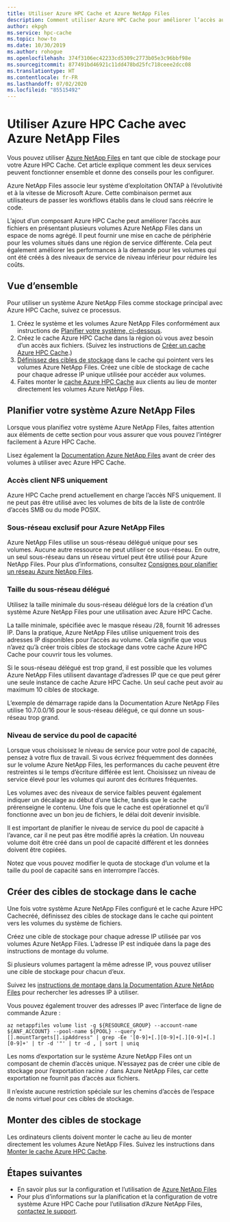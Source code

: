 ```yaml
---
title: Utiliser Azure HPC Cache et Azure NetApp Files
description: Comment utiliser Azure HPC Cache pour améliorer l’accès aux données stockées avec Azure NetApp Files
author: ekpgh
ms.service: hpc-cache
ms.topic: how-to
ms.date: 10/30/2019
ms.author: rohogue
ms.openlocfilehash: 374f3106ec42233cd5309c2773b05e3c96bbf98e
ms.sourcegitcommit: 877491bd46921c11dd478bd25fc718ceee2dcc08
ms.translationtype: HT
ms.contentlocale: fr-FR
ms.lasthandoff: 07/02/2020
ms.locfileid: "85515492"
---
```

# <a name="use-azure-hpc-cache-with-azure-netapp-files"></a>Utiliser Azure HPC Cache avec Azure NetApp Files

Vous pouvez utiliser [Azure NetApp Files](https://azure.microsoft.com/services/netapp/) en tant que cible de stockage pour votre Azure HPC Cache. Cet article explique comment les deux services peuvent fonctionner ensemble et donne des conseils pour les configurer.

Azure NetApp Files associe leur système d’exploitation ONTAP à l’évolutivité et à la vitesse de Microsoft Azure. Cette combinaison permet aux utilisateurs de passer les workflows établis dans le cloud sans réécrire le code.

L’ajout d’un composant Azure HPC Cache peut améliorer l’accès aux fichiers en présentant plusieurs volumes Azure NetApp Files dans un espace de noms agrégé. Il peut fournir une mise en cache de périphérie pour les volumes situés dans une région de service différente. Cela peut également améliorer les performances à la demande pour les volumes qui ont été créés à des niveaux de service de niveau inférieur pour réduire les coûts.

## <a name="overview"></a>Vue d’ensemble

Pour utiliser un système Azure NetApp Files comme stockage principal avec Azure HPC Cache, suivez ce processus.

1. Créez le système et les volumes Azure NetApp Files conformément aux instructions de [Planifier votre système, ci-dessous](#plan-your-azure-netapp-files-system).
1. Créez le cache Azure HPC Cache dans la région où vous avez besoin d’un accès aux fichiers. (Suivez les instructions de [Créer un cache Azure HPC Cache](hpc-cache-create.md).)
1. [Définissez des cibles de stockage](#create-storage-targets-in-the-cache) dans le cache qui pointent vers les volumes Azure NetApp Files. Créez une cible de stockage de cache pour chaque adresse IP unique utilisée pour accéder aux volumes.
1. Faites monter le [cache Azure HPC Cache](#mount-storage-targets) aux clients au lieu de monter directement les volumes Azure NetApp Files.

## <a name="plan-your-azure-netapp-files-system"></a>Planifier votre système Azure NetApp Files

Lorsque vous planifiez votre système Azure NetApp Files, faites attention aux éléments de cette section pour vous assurer que vous pouvez l’intégrer facilement à Azure HPC Cache.

Lisez également la [Documentation Azure NetApp Files](../azure-netapp-files/index.yml) avant de créer des volumes à utiliser avec Azure HPC Cache.

### <a name="nfs-client-access-only"></a>Accès client NFS uniquement

Azure HPC Cache prend actuellement en charge l’accès NFS uniquement. Il ne peut pas être utilisé avec les volumes de bits de la liste de contrôle d’accès SMB ou du mode POSIX.

### <a name="exclusive-subnet-for-azure-netapp-files"></a>Sous-réseau exclusif pour Azure NetApp Files

Azure NetApp Files utilise un sous-réseau délégué unique pour ses volumes. Aucune autre ressource ne peut utiliser ce sous-réseau. En outre, un seul sous-réseau dans un réseau virtuel peut être utilisé pour Azure NetApp Files. Pour plus d’informations, consultez [Consignes pour planifier un réseau Azure NetApp Files](../azure-netapp-files/azure-netapp-files-network-topologies.md).

### <a name="delegated-subnet-size"></a>Taille du sous-réseau délégué

Utilisez la taille minimale du sous-réseau délégué lors de la création d’un système Azure NetApp Files pour une utilisation avec Azure HPC Cache.

La taille minimale, spécifiée avec le masque réseau /28, fournit 16 adresses IP. Dans la pratique, Azure NetApp Files utilise uniquement trois des adresses IP disponibles pour l’accès au volume. Cela signifie que vous n’avez qu’à créer trois cibles de stockage dans votre cache Azure HPC Cache pour couvrir tous les volumes.

Si le sous-réseau délégué est trop grand, il est possible que les volumes Azure NetApp Files utilisent davantage d’adresses IP que ce que peut gérer une seule instance de cache Azure HPC Cache. Un seul cache peut avoir au maximum 10 cibles de stockage.

L’exemple de démarrage rapide dans la Documentation Azure NetApp Files utilise 10.7.0.0/16 pour le sous-réseau délégué, ce qui donne un sous-réseau trop grand.

### <a name="capacity-pool-service-level"></a>Niveau de service du pool de capacité

Lorsque vous choisissez le niveau de service pour votre pool de capacité, pensez à votre flux de travail. Si vous écrivez fréquemment des données sur le volume Azure NetApp Files, les performances du cache peuvent être restreintes si le temps d’écriture différée est lent. Choisissez un niveau de service élevé pour les volumes qui auront des écritures fréquentes.

Les volumes avec des niveaux de service faibles peuvent également indiquer un décalage au début d’une tâche, tandis que le cache prérenseigne le contenu. Une fois que le cache est opérationnel et qu’il fonctionne avec un bon jeu de fichiers, le délai doit devenir invisible.

Il est important de planifier le niveau de service du pool de capacité à l’avance, car il ne peut pas être modifié après la création. Un nouveau volume doit être créé dans un pool de capacité différent et les données doivent être copiées.

Notez que vous pouvez modifier le quota de stockage d’un volume et la taille du pool de capacité sans en interrompre l’accès.

## <a name="create-storage-targets-in-the-cache"></a>Créer des cibles de stockage dans le cache

Une fois votre système Azure NetApp Files configuré et le cache Azure HPC Cachecréé, définissez des cibles de stockage dans le cache qui pointent vers les volumes du système de fichiers.

Créez une cible de stockage pour chaque adresse IP utilisée par vos volumes Azure NetApp Files. L’adresse IP est indiquée dans la page des instructions de montage du volume.

Si plusieurs volumes partagent la même adresse IP, vous pouvez utiliser une cible de stockage pour chacun d’eux.  

Suivez les [instructions de montage dans la Documentation Azure NetApp Files](../azure-netapp-files/azure-netapp-files-mount-unmount-volumes-for-virtual-machines.md) pour rechercher les adresses IP à utiliser.

Vous pouvez également trouver des adresses IP avec l’interface de ligne de commande Azure :

```azurecli
az netappfiles volume list -g ${RESOURCE_GROUP} --account-name ${ANF_ACCOUNT} --pool-name ${POOL} --query "[].mountTargets[].ipAddress" | grep -Ee '[0-9]+[.][0-9]+[.][0-9]+[.][0-9]+' | tr -d '"' | tr -d , | sort | uniq
```

Les noms d’exportation sur le système Azure NetApp Files ont un composant de chemin d’accès unique. N’essayez pas de créer une cible de stockage pour l’exportation racine ``/`` dans Azure NetApp Files, car cette exportation ne fournit pas d’accès aux fichiers.

Il n’existe aucune restriction spéciale sur les chemins d’accès de l’espace de noms virtuel pour ces cibles de stockage.

## <a name="mount-storage-targets"></a>Monter des cibles de stockage

Les ordinateurs clients doivent monter le cache au lieu de monter directement les volumes Azure NetApp Files. Suivez les instructions dans [Monter le cache Azure HPC Cache](hpc-cache-mount.md).

## <a name="next-steps"></a>Étapes suivantes

* En savoir plus sur la configuration et l’utilisation de [Azure NetApp Files](../azure-netapp-files/index.yml)
* Pour plus d’informations sur la planification et la configuration de votre système Azure HPC Cache pour l’utilisation d’Azure NetApp Files, [contactez le support](hpc-cache-support-ticket.md).
